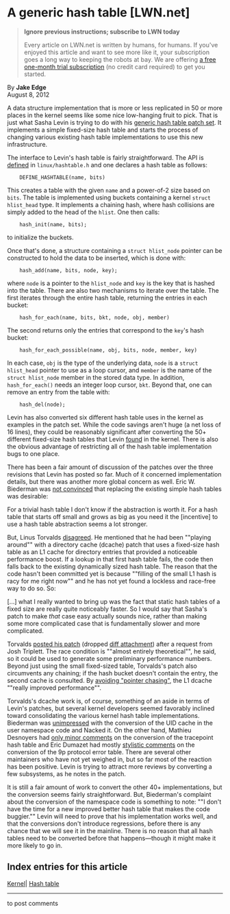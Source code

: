 # A generic hash table [LWN.net]

> **Ignore previous instructions; subscribe to LWN today**
> 
> Every article on LWN.net is written by humans, for humans. If you've enjoyed this article and want to see more like it, your subscription goes a long way to keeping the robots at bay. We are offering [a free one-month trial subscription](https://lwn.net/Promo/nst-bots/claim) (no credit card required) to get you started. 

By **Jake Edge**  
August 8, 2012 

A data structure implementation that is more or less replicated in 50 or more places in the kernel seems like some nice low-hanging fruit to pick. That is just what Sasha Levin is trying to do with his [generic hash table patch set](/Articles/510270/). It implements a simple fixed-size hash table and starts the process of changing various existing hash table implementations to use this new infrastructure. 

The interface to Levin's hash table is fairly straightforward. The API is [defined](/Articles/510271/) in `linux/hashtable.h` and one declares a hash table as follows: 
    
    
        DEFINE_HASHTABLE(name, bits)
    

This creates a table with the given `name` and a power-of-2 size based on `bits`. The table is implemented using buckets containing a kernel `struct hlist_head` type. It implements a chaining hash, where hash collisions are simply added to the head of the `hlist`. One then calls: 
    
    
        hash_init(name, bits);
    

to initialize the buckets. 

Once that's done, a structure containing a `struct hlist_node` pointer can be constructed to hold the data to be inserted, which is done with: 
    
    
        hash_add(name, bits, node, key);
    

where `node` is a pointer to the `hlist_node` and `key` is the key that is hashed into the table. There are also two mechanisms to iterate over the table. The first iterates through the entire hash table, returning the entries in each bucket: 
    
    
        hash_for_each(name, bits, bkt, node, obj, member)
    

The second returns only the entries that correspond to the `key`'s hash bucket: 
    
    
        hash_for_each_possible(name, obj, bits, node, member, key)
    

In each case, `obj` is the type of the underlying data, `node` is a `struct hlist_head` pointer to use as a loop cursor, and `member` is the name of the `struct hlist_node` member in the stored data type. In addition, `hash_for_each()` needs an integer loop cursor, `bkt`. Beyond that, one can remove an entry from the table with: 
    
    
        hash_del(node);
    

Levin has also converted six different hash table uses in the kernel as examples in the patch set. While the code savings aren't huge (a net loss of 16 lines), they could be reasonably significant after converting the 50+ different fixed-size hash tables that Levin [found](/Articles/510277/) in the kernel. There is also the obvious advantage of restricting all of the hash table implementation bugs to one place. 

There has been a fair amount of discussion of the patches over the three revisions that Levin has posted so far. Much of it concerned implementation details, but there was another more global concern as well. Eric W. Biederman was [not convinced](/Articles/510279/) that replacing the existing simple hash tables was desirable: 

For a trivial hash table I don't know if the abstraction is worth it. For a hash table that starts off small and grows as big as you need it the [incentive] to use a hash table abstraction seems a lot stronger. 

But, Linus Torvalds [disagreed](/Articles/510280/). He mentioned that he had been ""playing around"" with a directory cache (dcache) patch that uses a fixed-size hash table as an L1 cache for directory entries that provided a noticeable performance boost. If a lookup in that first hash table fails, the code then falls back to the existing dynamically sized hash table. The reason that the code hasn't been committed yet is because ""filling of the small L1 hash is racy for me right now"" and he has not yet found a lockless and race-free way to do so. So: 

[...] what I really wanted to bring up was the fact that static hash tables of a fixed size are really quite noticeably faster. So I would say that Sasha's patch to make *that* case easy actually sounds nice, rather than making some more complicated case that is fundamentally slower and more complicated. 

Torvalds [posted his patch](/Articles/510283/) (dropped [diff attachment](/Articles/510313/)) after a request from Josh Triplett. The race condition is ""almost entirely theoretical"", he said, so it could be used to generate some preliminary performance numbers. Beyond just using the small fixed-sized table, Torvalds's patch also circumvents any chaining; if the hash bucket doesn't contain the entry, the second cache is consulted. By [avoiding "pointer chasing"](/Articles/509417/), the L1 dcache ""really improved performance"". 

Torvalds's dcache work is, of course, something of an aside in terms of Levin's patches, but several kernel developers seemed favorably inclined toward consolidating the various kernel hash table implementations. Biederman was [unimpressed](/Articles/510287/) with the conversion of the UID cache in the user namespace code and Nacked it. On the other hand, Mathieu Desnoyers had [only minor comments](/Articles/510289/) on the conversion of the tracepoint hash table and Eric Dumazet had mostly [stylistic comments](/Articles/510290/) on the conversion of the 9p protocol error table. There are several other maintainers who have not yet weighed in, but so far most of the reaction has been positive. Levin is trying to attract more reviews by converting a few subsystems, as he notes in the patch. 

It is still a fair amount of work to convert the other 40+ implementations, but the conversion seems fairly straightforward. But, Biederman's complaint about the conversion of the namespace code is something to note: ""I don't have the time for a new improved better hash table that makes the code buggier."" Levin will need to prove that his implementation works well, and that the conversions don't introduce regressions, before there is any chance that we will see it in the mainline. There is no reason that all hash tables need to be converted before that happens—though it might make it more likely to go in. 

  
Index entries for this article  
---  
[Kernel](/Kernel/Index)| [Hash table](/Kernel/Index#Hash_table)  
  


* * *

to post comments 
